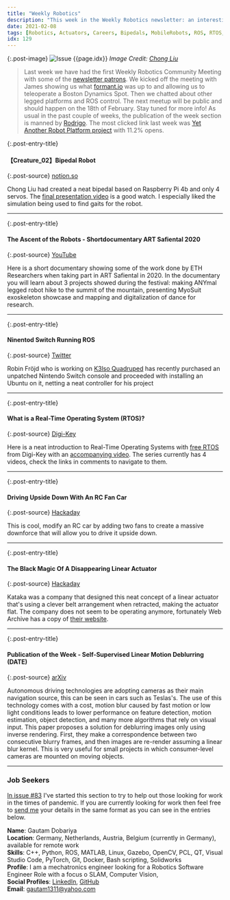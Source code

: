 ```yaml
---
title: "Weekly Robotics"
description: "This week in the Weekly Robotics newsletter: an interesting bipedal robot, Nintendo Switch running ROS, Introduction to RTOS, an interesting linear actuator design and more!"
date: 2021-02-08
tags: [Robotics, Actuators, Careers, Bipedals, MobileRobots, ROS, RTOS, Hacking, DIY]
idx: 129
---
```


{:.post-image}
![Issue {{page.idx}}](/img/headers/{{page.idx}}.jpg "Issue {{page.idx}}")
*Image Credit: [Chong Liu](https://www.notion.so/Creature_02-Bipedal-Robot-630656df48874a3da114ae1d182898ed)*

> Last week we have had the first Weekly Robotics Community Meeting with some of the [newsletter patrons](https://weeklyrobotics.com/supporters). We kicked off the meeting with James showing us what [formant.io](https://formant.io/) was up to and allowing us to teleoperate a Boston Dynamics Spot. Then we chatted about other legged platforms and ROS control. The next meetup will be public and should happen on the 18th of February. Stay tuned for more info! As usual in the past couple of weeks, the publication of the week section is manned by [Rodrigo](https://www.linkedin.com/in/rodrigo-lopes-catto/). The most clicked link last week was [Yet Another Robot Platform project](https://www.yarp.it/git-master/) with 11.2% opens.

{:.post-entry-title}
#### 【Creature_02】Bipedal Robot

{:.post-source}
[notion.so](https://www.notion.so/Creature_02-Bipedal-Robot-630656df48874a3da114ae1d182898ed)

Chong Liu had created a neat bipedal based on Raspberry Pi 4b and only 4 servos. The [final presentation video](https://youtu.be/nAh4DUj7ku4) is a good watch. I especially liked the simulation being used to find gaits for the robot.

----

{:.post-entry-title}
#### The Ascent of the Robots - Shortdocumentary ART Safiental 2020

{:.post-source}
[YouTube](https://youtu.be/6tjDvWpLb34)

Here is a short documentary showing some of the work done by ETH Researchers when taking part in ART Safiental in 2020. In the documentary you will learn about 3 projects showed during the festival: making ANYmal legged robot hike to the summit of the mountain, presenting MyoSuit exoskeleton showcase and mapping and digitalization of dance for research.

----

{:.post-entry-title}
#### Ninentod Switch Running ROS

{:.post-source}
[Twitter](https://twitter.com/r_frojd/status/1357054534867161091)

Robin Fröjd who is working on [K3lso Quadruped](https://hackaday.io/project/176487/logs) has recently purchased an unpatched Nintendo Switch console and proceeded with installing an Ubuntu on it, netting a neat controller for his project

----

{:.post-entry-title}
#### What is a Real-Time Operating System (RTOS)?

{:.post-source}
[Digi-Key](https://www.digikey.com/en/maker/projects/what-is-a-realtime-operating-system-rtos/28d8087f53844decafa5000d89608016)

Here is a neat introduction to Real-Time Operating Systems with [free RTOS](https://www.freertos.org/) from Digi-Key with an [accompanying video](https://youtu.be/F321087yYy4). The series currently has 4 videos, check the links in comments to navigate to them.

----

{:.post-entry-title}
#### Driving Upside Down With An RC Fan Car

{:.post-source}
[Hackaday](https://hackaday.com/2021/02/03/driving-upside-down-with-an-rc-fan-car/)

This is cool, modify an RC car by adding two fans to create a massive downforce that will allow you to drive it upside down.

----

{:.post-entry-title}
#### The Black Magic Of A Disappearing Linear Actuator

{:.post-source}
[Hackaday](https://hackaday.com/2020/12/29/the-black-magic-of-a-disappearing-linear-actuator/)

Kataka was a company that designed this neat concept of a linear actuator that's using a clever belt arrangement when retracted, making the actuator flat. The company does not seem to be operating anymore, fortunately Web Archive has a copy of [their website](http://web.archive.org/web/20150518140810/http://www.kataka.dk/pages.asp?id=2).

----

{:.post-entry-title}
#### Publication of the Week - Self-Supervised Linear Motion Deblurring (DATE)

{:.post-source}
[arXiv](https://arxiv.org/abs/2002.04070)

Autonomous driving technologies are adopting cameras as their main navigation source, this can be seen in cars such as Teslas's. The use of this technology comes with a cost, motion blur caused by fast motion or low light conditions leads to lower performance on feature detection, motion estimation, object detection, and many more algorithms that rely on visual input. This paper proposes a solution for deblurring images only using inverse rendering. First, they make a correspondence between two consecutive blurry frames, and then images are re-render assuming a linear blur kernel. This is very useful for small projects in which consumer-level cameras are mounted on moving objects.

----

### Job Seekers

[In issue #83](https://weeklyrobotics.com/weekly-robotics-83) I've started this section to try to help out those looking for work in the times of pandemic. If you are currently looking for work then feel free to [send me](mailto:mat@weeklyrobotics.com) your details in the same format as you can see in the entries below.

**Name**: Gautam Dobariya <br>
**Location**: Germany, Netherlands, Austria, Belgium (currently in Germany), available for remote work<br>
**Skills**: C++,  Python, ROS, MATLAB, Linux, Gazebo, OpenCV, PCL, QT, Visual Studio Code, PyTorch, Git, Docker, Bash scripting, Solidworks<br>
**Profile**: I am a mechatronics engineer looking for a Robotics Software Engineer Role with a focus o SLAM, Computer Vision,<br>
**Social Profiles**: [LinkedIn](https://www.linkedin.com/in/gautam-dobariya-4ab50270/), [GitHub](https://github.com/gauti1311)<br>
**Email**: gautam1311@yahoo.com<br>
